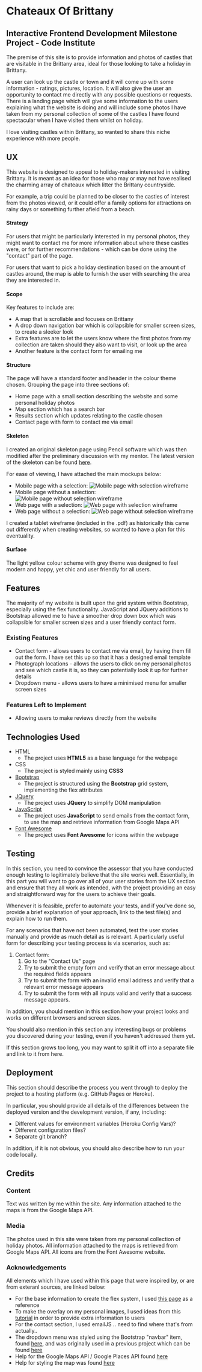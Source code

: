 # Chateaux Of Brittany
## Interactive Frontend Development Milestone Project - Code Institute

The premise of this site is to provide information and photos of castles that are visitable in the Brittany area, ideal for those looking to take a holiday in Brittany.

A user can look up the castle or town and it will come up with some information - ratings, pictures, location. It will also give the user an opportunity to contact me directly with any possible questions or requests.
There is a landing page which will give some information to the users explaining what the website is doing and will include some photos I have taken from my personal collection of some of the castles I have found spectacular when I have visited them whilst on holiday.

I love visiting castles within Brittany, so wanted to share this niche experience with more people.
 
## UX

This website is designed to appeal to holiday-makers interested in visiting Brittany. It is meant as an idea for those who may or may not have realised the charming array of chateaux which litter the Brittany countryside.

For example, a trip could be planned to be closer to the castles of interest from the photos viewed, or it could offer a family options for attractions on rainy days or something further afield from a beach.

#### Strategy
For users that might be particularly interested in my personal photos, they might want to contact me for more information about where these castles were, or for further recommendations - which can be done using the "contact" part of the page.

For users that want to pick a holiday destination based on the amount of castles around, the map is able to furnish the user with searching the area they are interested in.

#### Scope
Key features to include are:
- A map that is scrollable and focuses on Brittany 
- A drop down navigation bar which is collapsible for smaller screen sizes, to create a sleeker look
- Extra features are to let the users know where the first photos from my collection are taken should they also want to visit, or look up the area
- Another feature is the contact form for emailing me

#### Structure
The page will have a standard footer and header in the colour theme chosen. 
Grouping the page into three sections of:
- Home page with a small section describing the website and some personal holiday photos 
- Map section which has a search bar
- Results section which updates relating to the castle chosen
- Contact page with form to contact me via email 

#### Skeleton
I created an original skeleton page using Pencil software which was then modified after the preliminary discussion with my mentor. The latest version of the skeleton can be found [here](assets/mockupDocumentation/wireframe.pdf). 

For ease of viewing, I have attached the main mockups below:
- Mobile page with a selection: 
    ![Mobile page with selection wireframe](assets/mockupDocumentation/Mobile_sel.png)
- Mobile page without a selection: 
    ![Mobile page without selection wireframe](assets/mockupDocumentation/Mobile_no_sel.png)
- Web page with a selection: 
    ![Web page with selection wireframe](assets/mockupDocumentation/Web_sel.png)
- Web page without a selection: 
    ![Web page without selection wireframe](assets/mockupDocumentation/Web_no_sel.png)

I created a tablet wireframe (included in the .pdf) as historically this came out differently when creating websites, so wanted to have a plan for this eventuality.

#### Surface
The light yellow colour scheme with grey theme was designed to feel modern and happy, yet chic and user friendly for all users. 



## Features
The majority of my website is built upon the grid system within Bootstrap, especially using the flex functionality. 
JavaScript and JQuery additions to Bootstrap allowed me to have a smoother drop down box which was collapsible for smaller screen sizes and a user friendly contact form. 

### Existing Features
- Contact form - allows users to contact me via email, by having them fill out the form. I have set this up so that it has a designed email template
- Photograph locations - allows the users to click on my personal photos and see which castle it is, so they can potentially look it up for further details
- Dropdown menu - allows users to have a minimised menu for smaller screen sizes

### Features Left to Implement
- Allowing users to make reviews directly from the website

## Technologies Used
- HTML 
    - The project uses **HTML5** as a base language for the webpage
- CSS 
    - The project is styled mainly using **CSS3** 
- [Bootstrap](https://getbootstrap.com/)
    - The project is structured using the **Bootstrap** grid system, implementing the flex attributes
- [JQuery](https://jquery.com)
    - The project uses **JQuery** to simplify DOM manipulation
- [JavaScript](https://www.javascript.com/)
    - The project uses **JavaScript** to send emails from the contact form, to use the map and retrieve information from Google Maps API
- [Font Awesome](https://fontawesome.com/)
    - The project uses **Font Awesome** for icons within the webpage


## Testing

In this section, you need to convince the assessor that you have conducted enough testing to legitimately believe that the site works well. Essentially, in this part you will want to go over all of your user stories from the UX section and ensure that they all work as intended, with the project providing an easy and straightforward way for the users to achieve their goals.

Whenever it is feasible, prefer to automate your tests, and if you've done so, provide a brief explanation of your approach, link to the test file(s) and explain how to run them.

For any scenarios that have not been automated, test the user stories manually and provide as much detail as is relevant. A particularly useful form for describing your testing process is via scenarios, such as:

1. Contact form:
    1. Go to the "Contact Us" page
    2. Try to submit the empty form and verify that an error message about the required fields appears
    3. Try to submit the form with an invalid email address and verify that a relevant error message appears
    4. Try to submit the form with all inputs valid and verify that a success message appears.

In addition, you should mention in this section how your project looks and works on different browsers and screen sizes.

You should also mention in this section any interesting bugs or problems you discovered during your testing, even if you haven't addressed them yet.

If this section grows too long, you may want to split it off into a separate file and link to it from here.

## Deployment

This section should describe the process you went through to deploy the project to a hosting platform (e.g. GitHub Pages or Heroku).

In particular, you should provide all details of the differences between the deployed version and the development version, if any, including:
- Different values for environment variables (Heroku Config Vars)?
- Different configuration files?
- Separate git branch?

In addition, if it is not obvious, you should also describe how to run your code locally.


## Credits
### Content
Text was written by me within the site. Any information attached to the maps is from the Google Maps API.

### Media
The photos used in this site were taken from my personal collection of holiday photos. 
All information attached to the maps is retrieved from Google Maps API.
All icons are from the Font Awesome website.

### Acknowledgements
All elements which I have used within this page that were inspired by, or are from exteranl sources, are linked below:
- For the base information to create the flex system, I used [this page](https://getbootstrap.com/docs/4.0/utilities/flex/) as a reference
- To make the overlay on my personal images, I used ideas from this [tutorial](https://www.w3schools.com/howto/howto_css_image_overlay_title.asp) in order to provide extra information to users
- For the contact section, I used emailJS .. need to find where that's from actually..
- The dropdown menu was styled using the Bootstrap "navbar" item, found [here](https://getbootstrap.com/docs/4.0/components/navbar/), and was originally used in a previous project which can be found [here](https://github.com/CharOConnell/charlottes-web)
- Help for the Google Maps API / Google Places API found [here](https://developers.google.com/maps/documentation/javascript/places?hl=es)
- Help for styling the map was found [here](https://developers.google.com/maps/documentation/javascript/styling?hl=es)